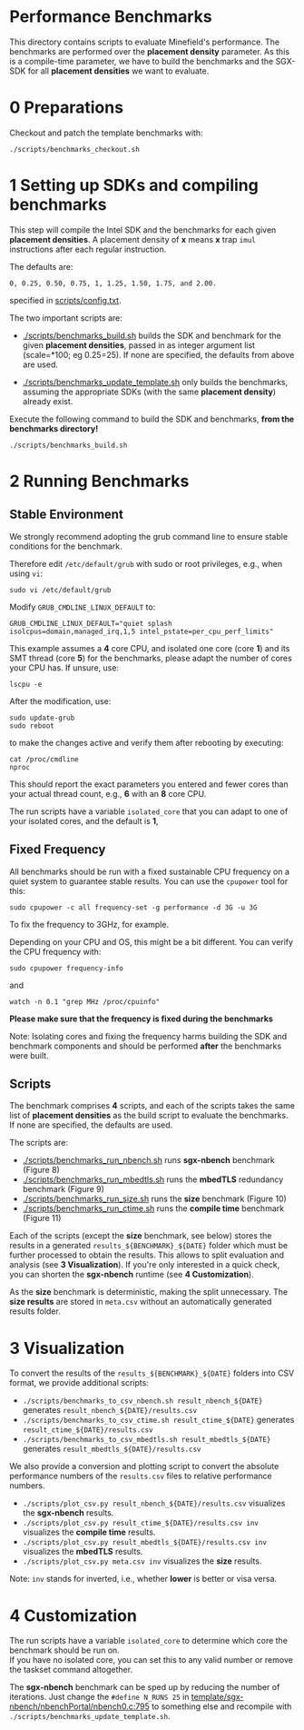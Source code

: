 # Performance Benchmarks

This directory contains scripts to evaluate Minefield's performance. The benchmarks are performed over the **placement density** parameter. As this is a compile-time parameter, we have to build the benchmarks and the SGX-SDK for all **placement densities** we want to evaluate.

# 0 Preparations
Checkout and patch the template benchmarks with:

```
./scripts/benchmarks_checkout.sh
```

# 1 Setting up SDKs and compiling benchmarks
This step will compile the Intel SDK and the benchmarks for each given **placement densities**. A placement density of **x** means **x** trap `imul` instructions after each regular instruction. 

The defaults are:

```
0, 0.25, 0.50, 0.75, 1, 1.25, 1.50, 1.75, and 2.00.
```

specified in [scripts/config.txt](scripts/config.txt).

The two important scripts are:
- [./scripts/benchmarks_build.sh](./scripts/benchmarks_build.sh) builds the SDK and benchmark for the given **placement densities**, passed in as integer argument list (scale=*100; eg 0.25=25). If none are specified, the defaults from above are used.

- [./scripts/benchmarks_update_template.sh](./scripts/benchmarks_update_template.sh) only builds the benchmarks, assuming the appropriate SDKs (with the same **placement density**) already exist.


Execute the following command to build the SDK and benchmarks, **from the benchmarks directory!**

```
./scripts/benchmarks_build.sh
```

# 2 Running Benchmarks

## Stable Environment
We strongly recommend adopting the grub command line to ensure stable conditions for the benchmark. 

Therefore edit `/etc/default/grub` with sudo or root privileges, e.g., when using `vi`:
```
sudo vi /etc/default/grub
```

Modify `GRUB_CMDLINE_LINUX_DEFAULT` to:

```
GRUB_CMDLINE_LINUX_DEFAULT="quiet splash isolcpus=domain,managed_irq,1,5 intel_pstate=per_cpu_perf_limits"
```

This example assumes a **4** core CPU, and isolated one core (core **1**) and its SMT thread (core **5**) for the benchmarks, please adapt the number of cores your CPU has. If unsure, use:

```
lscpu -e
```

After the modification, use:

```
sudo update-grub
sudo reboot
```

to make the changes active and verify them after rebooting by executing:

```
cat /proc/cmdline
nproc
```

This should report the exact parameters you entered and fewer cores than your actual thread count, e.g., **6** with an **8** core CPU.

The run scripts have a variable `isolated_core` that you can adapt to one of your isolated cores, and the default is **1**,

## Fixed Frequency
All benchmarks should be run with a fixed sustainable CPU frequency on a quiet system to guarantee stable results. You can use the `cpupower` tool for this:
```
sudo cpupower -c all frequency-set -g performance -d 3G -u 3G 
```
To fix the frequency to 3GHz, for example.

Depending on your CPU and OS, this might be a bit different. You can verify the CPU frequency with:
```
sudo cpupower frequency-info
```

and

```
watch -n 0.1 "grep MHz /proc/cpuinfo"
```

**Please make sure that the frequency is fixed during the benchmarks**

Note: Isolating cores and fixing the frequency harms building the SDK and benchmark components and should be performed **after** the benchmarks were built.

## Scripts
The benchmark comprises **4** scripts, and each of the scripts takes the same list of **placement densities** as the build script to evaluate the benchmarks. If none are specified, the defaults are used.

The scripts are:
- [./scripts/benchmarks_run_nbench.sh](./scripts/benchmarks_run_nbench.sh) runs **sgx-nbench** benchmark (Figure 8)
- [./scripts/benchmarks_run_mbedtls.sh](./scripts/benchmarks_run_mbedtls.sh) runs the **mbedTLS** redundancy benchmark (Figure 9)
- [./scripts/benchmarks_run_size.sh](./scripts/benchmarks_run_size.sh) runs the **size** benchmark (Figure 10)
- [./scripts/benchmarks_run_ctime.sh](./scripts/benchmarks_run_ctime.sh) runs the **compile time** benchmark (Figure 11)

Each of the scripts (except the **size** benchmark, see below) stores the results in a generated `results_${BENCHMARK}_${DATE}` folder which must be further processed to obtain the results. This allows to split evaluation and analysis (see **3 Visualization**). If you're only interested in a quick check, you can shorten the **sgx-nbench** runtime (see **4 Customization**).

As the **size** benchmark is deterministic, making the split unnecessary. The **size results** are stored in `meta.csv` without an automatically generated results folder.

# 3 Visualization
To convert the results of the `results_${BENCHMARK}_${DATE}` folders into CSV format, we provide additional scripts:

- `./scripts/benchmarks_to_csv_nbench.sh result_nbench_${DATE}` generates `result_nbench_${DATE}/results.csv`
- `./scripts/benchmarks_to_csv_ctime.sh result_ctime_${DATE}` generates `result_ctime_${DATE}/results.csv`
- `./scripts/benchmarks_to_csv_mbedtls.sh result_mbedtls_${DATE}` generates `result_mbedtls_${DATE}/results.csv`
 
We also provide a conversion and plotting script to convert the absolute performance numbers of the `results.csv` files to relative performance numbers.

- `./scripts/plot_csv.py result_nbench_${DATE}/results.csv` visualizes the **sgx-nbench** results.
- `./scripts/plot_csv.py result_ctime_${DATE}/results.csv inv` visualizes the **compile time** results.
- `./scripts/plot_csv.py result_mbedtls_${DATE}/results.csv inv` visualizes the **mbedTLS** results.
- `./scripts/plot_csv.py meta.csv inv` visualizes the **size** results.

Note: `inv` stands for inverted, i.e., whether **lower** is better or visa versa.

# 4 Customization

The run scripts have a variable `isolated_core` to determine which core the benchmark should be run on.  
If you have no isolated core, you can set this to any valid number or remove the taskset command altogether.

The **sgx-nbench** benchmark can be sped up by reducing the number of iterations. Just change the `#define N_RUNS 25` in [template/sgx-nbench/nbenchPortal/nbench0.c:795](./template/sgx-nbench/nbenchPortal/nbench0.c#L795) to something else and recompile with `./scripts/benchmarks_update_template.sh`.

